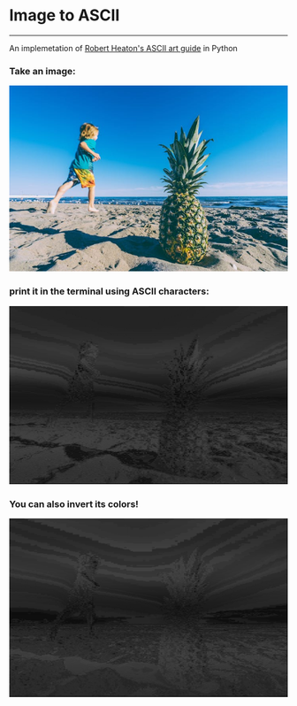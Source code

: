 # Image to ASCII

---

An implemetation of [Robert Heaton's ASCII art guide](https://robertheaton.com/2018/06/12/programming-projects-for-advanced-beginners-ascii-art/) in Python

### Take an image:

![Image](./test_image.jpg)

### print it in the terminal using ASCII characters:

![ASCII version](./ascii_test_image.png)

### You can also invert its colors!

![ASCII version inverted colors](./ascii_test_image_inverted.png)
